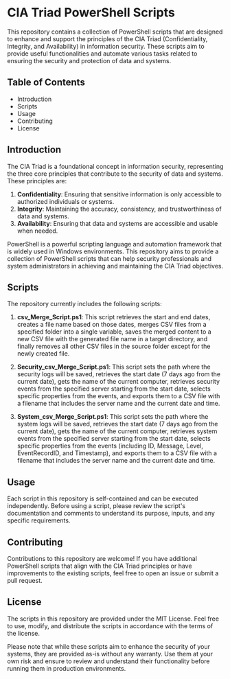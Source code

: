 # **CIA Triad PowerShell Scripts**
This repository contains a collection of PowerShell scripts that are designed to enhance and support the principles of the CIA Triad (Confidentiality, Integrity, and Availability) in information security. These scripts aim to provide useful functionalities and automate various tasks related to ensuring the security and protection of data and systems.

## Table of Contents
* Introduction
* Scripts
* Usage
* Contributing
* License

## Introduction
The CIA Triad is a foundational concept in information security, representing the three core principles that contribute to the security of data and systems. These principles are:

1. **Confidentiality**: Ensuring that sensitive information is only accessible to authorized individuals or systems.
1. **Integrity**: Maintaining the accuracy, consistency, and trustworthiness of data and systems.
1. **Availability**: Ensuring that data and systems are accessible and usable when needed.

PowerShell is a powerful scripting language and automation framework that is widely used in Windows environments. This repository aims to provide a collection of PowerShell scripts that can help security professionals and system administrators in achieving and maintaining the CIA Triad objectives.

## Scripts
The repository currently includes the following scripts:
1. **csv_Merge_Script.ps1**: This script retrieves the start and end dates, creates a file name based on those dates, merges CSV files from a specified folder into a single variable, saves the merged content to a new CSV file with the generated file name in a target directory, and finally removes all other CSV files in the source folder except for the newly created file.

1. **Security_csv_Merge_Script.ps1**: This script sets the path where the security logs will be saved, retrieves the start date (7 days ago from the current date), gets the name of the current computer, retrieves security events from the specified server starting from the start date, selects specific properties from the events, and exports them to a CSV file with a filename that includes the server name and the current date and time.

1. **System_csv_Merge_Script.ps1**: This script sets the path where the system logs will be saved, retrieves the start date (7 days ago from the current date), gets the name of the current computer, retrieves system events from the specified server starting from the start date, selects specific properties from the events (including ID, Message, Level, EventRecordID, and Timestamp), and exports them to a CSV file with a filename that includes the server name and the current date and time.

## Usage
Each script in this repository is self-contained and can be executed independently. Before using a script, please review the script's documentation and comments to understand its purpose, inputs, and any specific requirements.

## Contributing
Contributions to this repository are welcome! If you have additional PowerShell scripts that align with the CIA Triad principles or have improvements to the existing scripts, feel free to open an issue or submit a pull request.

## License
The scripts in this repository are provided under the MIT License. Feel free to use, modify, and distribute the scripts in accordance with the terms of the license.

Please note that while these scripts aim to enhance the security of your systems, they are provided as-is without any warranty. Use them at your own risk and ensure to review and understand their functionality before running them in production environments.